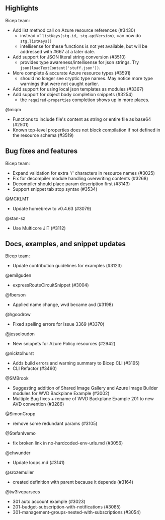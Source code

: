## Highlights

Bicep team:
* Add list method call on Azure resource references (#3430)
  - instead of `listKeys(stg.id, stg.apiVersion)`, can now do `stg.listKeys()`
  - intellisense for these functions is not yet available, but will be addressed with #667 at a later date.
* Add support for JSON literal string conversion (#3510)
  - provides type awareness/intellisense for json strings. Try `json(loadTextContent('stuff.json'))`.
* More complete & accurate Azure resource types (#3591)
  - should no longer see cryptic type names. May notice more type warnings that were not caught earlier.
* Add support for using local json templates as modules (#3367)
* Add support for object body completion snippets (#3254)
  - the `required-properties` completion shows up in more places.

@miqm
* Functions to include file's content as string or entire file as base64 (#2501)
* Known top-level properties does not block compilation if not defined in the resource schema (#3519)

## Bug fixes and features

Bicep team:
* Expand validation for extra '/' characters in resource names (#3025)
* Fix for decompiler module handling overwriting contents (#3268)
* Decompiler should place param description first (#3143)
* Support snippet tab stop syntax  (#3534)

@MCKLMT
* Update homebrew to v0.4.63 (#3079)

@stan-sz
* Use Multicore JIT (#3112)


## Docs, examples, and snippet updates

Bicep team:
* Update contribution guidelines for examples (#3123)

@emilguden
* expressRouteCircuitSnippet (#3004)

@fberson
* Applied name change, wvd became avd (#3198)

@hgoodrow
* Fixed spelling errors for Issue 3369 (#3370)

@jesseloudon
* New snippets for Azure Policy resources (#2942)

@nicktolhurst
* Adds build errors and warning summary to Bicep CLI (#3195)
* CLI Refactor (#3460)

@SMBrook
* Suggesting addition of Shared Image Gallery and Azure Image Builder modules for WVD Backplane Example (#3002)
* Multiple Bug fixes + rename of WVD Backplane Example 201 to new AVD convention (#3286)

@SimonCropp
* remove some redundant params (#3105)

@StefanIvemo
* fix broken link in no-hardcoded-env-urls.md (#3056)

@chwunder
* Update loops.md (#3141)

@srozemuller
* created definition with parent because it depends (#3164)

@tw3lveparsecs
* 301 auto account example (#3023)
* 201-budget-subscription-with-notifications (#3085)
* 301-management-groups-nested-with-subscriptions (#3054)
